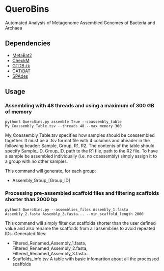 # QueroBins
Automated Analysis of Metagenome Assembled Genomes of Bacteria and Archaea

## Dependencies
- [MetaBat2](https://bitbucket.org/berkeleylab/metabat/src/master/)
- [CheckM](https://ecogenomics.github.io/CheckM/)
- [GTDB-tk](https://github.com/Ecogenomics/GTDBTk)
- [CAT/BAT](https://github.com/dutilh/CAT)
- [SPAdes](https://github.com/ablab/spades)

## Usage
### Assembling with 48 threads and using a maximum of 300 GB of memory
`python3 QueroBins.py assemble True --coassembly_table My_Coassembly_Table.tsv --threads 48 --max_memory 300`

My_Coassembly_Table.tsv specifies how samples should be coassembled together. It must be a .tsv format file with 4 columns and aheader in the following header: Sample, Group, R1, R2.
The contents of the table should specify Sample_ID, Group_ID, path to the R1 file, path to the R2 file. To have a sample be assembled individually (i.e. no coassembly) simply assign it to a group with no other samples.

This command will generate, for each group:
- Assembly_Group_[Group_ID]

### Processing pre-assembled scaffold files and filtering scaffolds shorter than 2000 bp

`python3 QueroBins.py --assemblies_files Assembly_1.fasta Assembly_2.fasta Assembly_3.fasta... --min_scaffold_length 2000`

This command will simply filter out scaffolds shorter than the user defined value and also rename the scaffolds from all assemblies to avoid repeated IDs. Generated files:
- Filtered_Renamed_Assembly_1.fasta, Filtered_Renamed_Assembly_2.fasta, Filtered_Renamed_Assembly_3.fasta...
- Scaffolds_Info.tsv A table with basic infomartion about all the processed scaffolds
